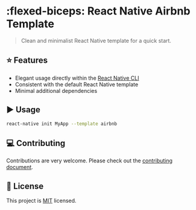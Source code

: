 # :flexed-biceps: React Native Airbnb Template

> Clean and minimalist React Native template for a quick start.

## :star: Features

- Elegant usage directly within the [React Native CLI](https://github.com/react-native-community/cli)
- Consistent with the default React Native template
- Minimal additional dependencies

## :arrow_forward: Usage

```sh
react-native init MyApp --template airbnb
```

## :computer: Contributing

Contributions are very welcome. Please check out the [contributing document](CONTRIBUTING.md).

## :bookmark: License

This project is [MIT](LICENSE) licensed.